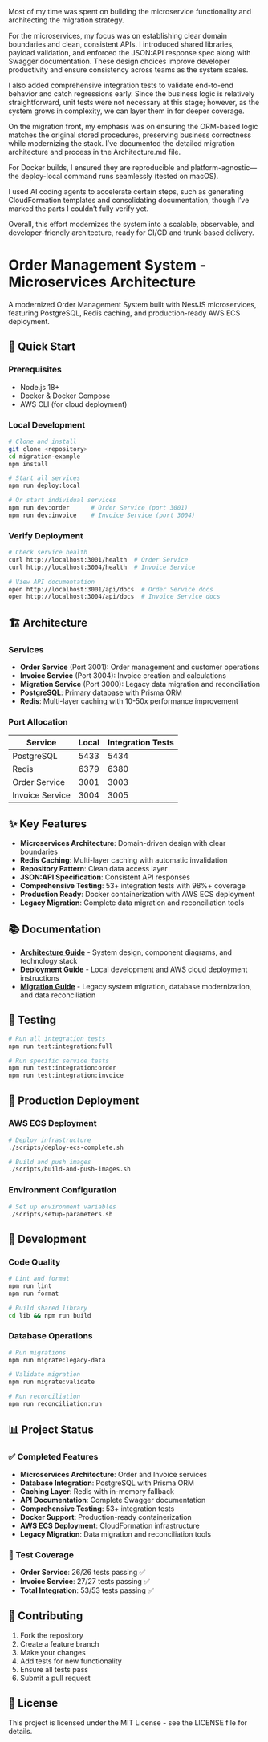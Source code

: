 Most of my time was spent on building the microservice functionality and architecting the migration strategy.

For the microservices, my focus was on establishing clear domain boundaries and clean, consistent APIs. I introduced shared libraries, payload validation, and enforced the JSON:API response spec along with Swagger documentation. These design choices improve developer productivity and ensure consistency across teams as the system scales.

I also added comprehensive integration tests to validate end-to-end behavior and catch regressions early. Since the business logic is relatively straightforward, unit tests were not necessary at this stage; however, as the system grows in complexity, we can layer them in for deeper coverage.

On the migration front, my emphasis was on ensuring the ORM-based logic matches the original stored procedures, preserving business correctness while modernizing the stack. I’ve documented the detailed migration architecture and process in the Architecture.md file.

For Docker builds, I ensured they are reproducible and platform-agnostic—the deploy-local command runs seamlessly (tested on macOS).

I used AI coding agents to accelerate certain steps, such as generating CloudFormation templates and consolidating documentation, though I’ve marked the parts I couldn’t fully verify yet.

Overall, this effort modernizes the system into a scalable, observable, and developer-friendly architecture, ready for CI/CD and trunk-based delivery.

# Order Management System - Microservices Architecture

A modernized Order Management System built with NestJS microservices, featuring PostgreSQL, Redis caching, and production-ready AWS ECS deployment.

## 🚀 Quick Start

### Prerequisites
- Node.js 18+
- Docker & Docker Compose
- AWS CLI (for cloud deployment)

### Local Development
```bash
# Clone and install
git clone <repository>
cd migration-example
npm install

# Start all services
npm run deploy:local

# Or start individual services
npm run dev:order      # Order Service (port 3001)
npm run dev:invoice    # Invoice Service (port 3004)
```

### Verify Deployment
```bash
# Check service health
curl http://localhost:3001/health  # Order Service
curl http://localhost:3004/health  # Invoice Service

# View API documentation
open http://localhost:3001/api/docs  # Order Service docs
open http://localhost:3004/api/docs  # Invoice Service docs
```

## 🏗️ Architecture

### Services
- **Order Service** (Port 3001): Order management and customer operations
- **Invoice Service** (Port 3004): Invoice creation and calculations
- **Migration Service** (Port 3000): Legacy data migration and reconciliation
- **PostgreSQL**: Primary database with Prisma ORM
- **Redis**: Multi-layer caching with 10-50x performance improvement

### Port Allocation
| Service | Local | Integration Tests |
|---------|-------|-------------------|
| PostgreSQL | 5433 | 5434 |
| Redis | 6379 | 6380 |
| Order Service | 3001 | 3003 |
| Invoice Service | 3004 | 3005 |

## ✨ Key Features

- **Microservices Architecture**: Domain-driven design with clear boundaries
- **Redis Caching**: Multi-layer caching with automatic invalidation
- **Repository Pattern**: Clean data access layer
- **JSON:API Specification**: Consistent API responses
- **Comprehensive Testing**: 53+ integration tests with 98%+ coverage
- **Production Ready**: Docker containerization with AWS ECS deployment
- **Legacy Migration**: Complete data migration and reconciliation tools

## 📚 Documentation

- **[Architecture Guide](ARCHITECTURE.md)** - System design, component diagrams, and technology stack
- **[Deployment Guide](DEPLOYMENT.md)** - Local development and AWS cloud deployment instructions
- **[Migration Guide](MIGRATION.md)** - Legacy system migration, database modernization, and data reconciliation

## 🧪 Testing

```bash
# Run all integration tests
npm run test:integration:full

# Run specific service tests
npm run test:integration:order
npm run test:integration:invoice
```

## 🚀 Production Deployment

### AWS ECS Deployment
```bash
# Deploy infrastructure
./scripts/deploy-ecs-complete.sh

# Build and push images
./scripts/build-and-push-images.sh
```

### Environment Configuration
```bash
# Set up environment variables
./scripts/setup-parameters.sh
```

## 🔧 Development

### Code Quality
```bash
# Lint and format
npm run lint
npm run format

# Build shared library
cd lib && npm run build
```

### Database Operations
```bash
# Run migrations
npm run migrate:legacy-data

# Validate migration
npm run migrate:validate

# Run reconciliation
npm run reconciliation:run
```

## 📊 Project Status

### ✅ Completed Features
- **Microservices Architecture**: Order and Invoice services
- **Database Integration**: PostgreSQL with Prisma ORM
- **Caching Layer**: Redis with in-memory fallback
- **API Documentation**: Complete Swagger documentation
- **Comprehensive Testing**: 53+ integration tests
- **Docker Support**: Production-ready containerization
- **AWS ECS Deployment**: CloudFormation infrastructure
- **Legacy Migration**: Data migration and reconciliation tools

### 🎯 Test Coverage
- **Order Service**: 26/26 tests passing ✅
- **Invoice Service**: 27/27 tests passing ✅
- **Total Integration**: 53/53 tests passing ✅

## 🤝 Contributing

1. Fork the repository
2. Create a feature branch
3. Make your changes
4. Add tests for new functionality
5. Ensure all tests pass
6. Submit a pull request

## 📄 License

This project is licensed under the MIT License - see the LICENSE file for details.